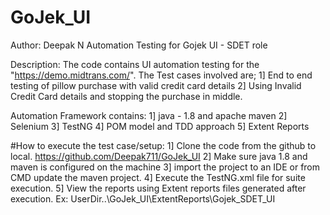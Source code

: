 # GoJek_UI
Author: Deepak N
Automation Testing for Gojek UI - SDET role

Description: 
The code contains UI automation testing for the "https://demo.midtrans.com/".
The Test cases involved are;
1] End to end testing of pillow purchase with valid credit card details
2] Using Invalid Credit Card details and stopping the purchase in middle.

Automation Framework contains:
1] java - 1.8 and apache maven
2] Selenium
3] TestNG
4] POM model and TDD approach
5] Extent Reports

#How to execute the test case/setup:
1] Clone the code from the github to local. https://github.com/Deepak711/GoJek_UI
2] Make sure java 1.8 and maven is configured on the machine
3] import the project to an IDE or from CMD update the maven project.
4] Execute the TestNG.xml file for suite execution.
5] View the reports using Extent reports files generated after execution. Ex: UserDir..\GoJek_UI\ExtentReports\Gojek_SDET_UI

